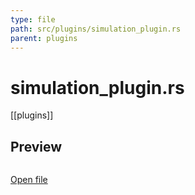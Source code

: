 ```yaml
---
type: file
path: src/plugins/simulation_plugin.rs
parent: plugins
---
```


# simulation_plugin.rs
[[plugins]]

## Preview
```rs

```

[Open file](src/plugins/simulation_plugin.rs)
